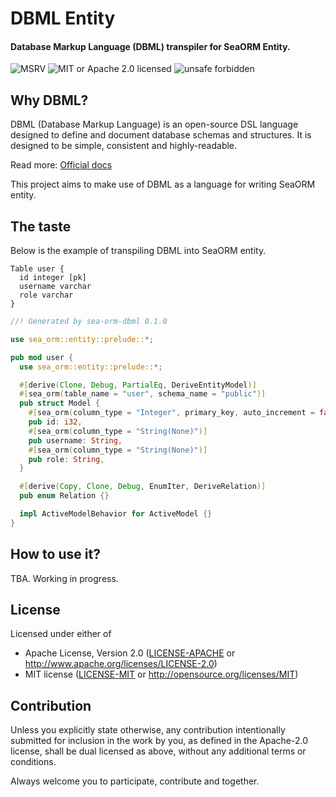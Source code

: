 # DBML Entity

#### Database Markup Language (DBML) transpiler for SeaORM Entity.

![MSRV](https://img.shields.io/badge/rustc-1.59+-ab6000.svg)
![MIT or Apache 2.0 licensed](https://img.shields.io/crates/l/sea-orm-dbml.svg)
![unsafe forbidden](https://img.shields.io/badge/unsafe-forbidden-success.svg)

## Why DBML?

DBML (Database Markup Language) is an open-source DSL language designed to define and document database schemas and structures. It is designed to be simple, consistent and highly-readable.

Read more: [Official docs](https://www.dbml.org/home/)

This project aims to make use of DBML as a language for writing SeaORM entity.

## The taste

Below is the example of transpiling DBML into SeaORM entity.

```dbml
Table user {
  id integer [pk]
  username varchar
  role varchar
}
```

```rust
//! Generated by sea-orm-dbml 0.1.0

use sea_orm::entity::prelude::*;

pub mod user {
  use sea_orm::entity::prelude::*;

  #[derive(Clone, Debug, PartialEq, DeriveEntityModel)]
  #[sea_orm(table_name = "user", schema_name = "public")]
  pub struct Model {
    #[sea_orm(column_type = "Integer", primary_key, auto_increment = false)]
    pub id: i32,
    #[sea_orm(column_type = "String(None)")]
    pub username: String,
    #[sea_orm(column_type = "String(None)")]
    pub role: String,
  }

  #[derive(Copy, Clone, Debug, EnumIter, DeriveRelation)]
  pub enum Relation {}

  impl ActiveModelBehavior for ActiveModel {}
}

```

## How to use it?

TBA. Working in progress.

## License

Licensed under either of

- Apache License, Version 2.0
  ([LICENSE-APACHE](LICENSE-APACHE) or <http://www.apache.org/licenses/LICENSE-2.0>)
- MIT license
  ([LICENSE-MIT](LICENSE-MIT) or <http://opensource.org/licenses/MIT>)

## Contribution

Unless you explicitly state otherwise, any contribution intentionally submitted
for inclusion in the work by you, as defined in the Apache-2.0 license, shall be
dual licensed as above, without any additional terms or conditions.

Always welcome you to participate, contribute and together.
